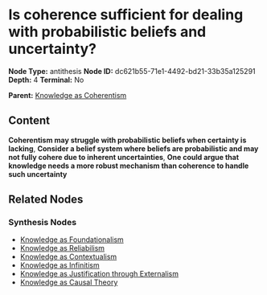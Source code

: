 # Is coherence sufficient for dealing with probabilistic beliefs and uncertainty?

**Node Type:** antithesis
**Node ID:** dc621b55-71e1-4492-bd21-33b35a125291
**Depth:** 4
**Terminal:** No

**Parent:** [Knowledge as Coherentism](knowledge-as-coherentism-synthesis-da452831-c325-49b9-8382-5adc045428df.md)

## Content

**Coherentism may struggle with probabilistic beliefs when certainty is lacking**, **Consider a belief system where beliefs are probabilistic and may not fully cohere due to inherent uncertainties**, **One could argue that knowledge needs a more robust mechanism than coherence to handle such uncertainty**

## Related Nodes

### Synthesis Nodes

- [Knowledge as Foundationalism](knowledge-as-foundationalism-synthesis-8763392a-39b9-4fcd-ad0d-1a9b41f77edb.md)
- [Knowledge as Reliabilism](knowledge-as-reliabilism-synthesis-6124a929-6aef-48ec-a428-544e16de8d66.md)
- [Knowledge as Contextualism](knowledge-as-contextualism-synthesis-7116ffe8-d78b-4a63-8fdb-0e3a115bc2b9.md)
- [Knowledge as Infinitism](knowledge-as-infinitism-synthesis-443fe256-67d6-4d2d-a55c-ebe878352c2f.md)
- [Knowledge as Justification through Externalism](knowledge-as-justification-through-externalism-synthesis-d8ea1675-9472-41e7-84b7-8ff01722ce10.md)
- [Knowledge as Causal Theory](knowledge-as-causal-theory-synthesis-baedd8a8-613d-4070-80c2-83c728c193bd.md)
